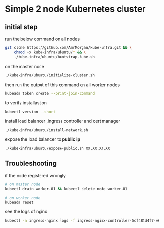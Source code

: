 # Simple 2 node Kubernetes cluster

## initial step
run the below command on all nodes
```bash
git clone https://github.com/AmrMorgan/kube-infra.git && \
    chmod +x kube-infra/ubuntu/* && \
    ./kube-infra/ubuntu/bootstrap-kube.sh
```
on the master node
```bash
./kube-infra/ubuntu/initialize-cluster.sh
```

then run the output of this command on all worker nodes
```bash
kubeadm token create --print-join-command
```
to verify installastion
```bash
kubectl version --short
```

install load balancer ,ingress controller and cert manager
```bash
./kube-infra/ubuntu/install-network.sh
```

expose the load balancer to **public ip**
```bash
./kube-infra/ubuntu/expose-public.sh XX.XX.XX.XX
```

## Troubleshooting 
if the node registered wrongly
```bash
# on master node
kubectl drain worker-01 && kubectl delete node worker-01

# on worker node
kubeadm reset
```
see the logs of nginx
```bash
kubectl -n ingress-nginx logs -f ingress-nginx-controller-5cf484d4f7-v6fj8 -n ingress-nginx
```
